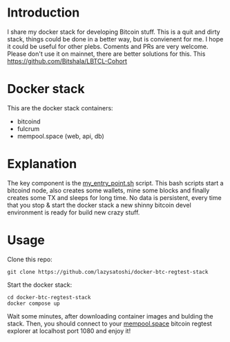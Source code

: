 # Introduction
I share my docker stack for developing Bitcoin stuff. This is a quit and dirty stack, things could be done in a better way, but is convienent for me. I hope it could be useful for other plebs. Coments and PRs are very welcome. Please don't use it on mainnet, there are better solutions for this.
This https://github.com/Bitshala/LBTCL-Cohort


# Docker stack

This are the docker stack containers:
* bitcoind
* fulcrum
* mempool.space (web, api, db)

# Explanation

The key component is the [my_entry_point.sh](my_entry_point.sh) script. This bash scripts start a bitcoind node, also creates some wallets, mine some blocks and finally creates some TX and sleeps for long time. No data is persistent, every time that you stop & start the docker stack a new shinny bitcoin devel environment is ready for build new crazy stuff.

# Usage

Clone this repo:
```
git clone https://github.com/lazysatoshi/docker-btc-regtest-stack
```

Start the docker stack:

```
cd docker-btc-regtest-stack
docker compose up
```

Wait some minutes, after downloading container images and bulding the stack. Then, you should connect to your [mempool.space](https://localhost:1080) bitcoin regtest explorer at localhost port 1080 and enjoy it!
